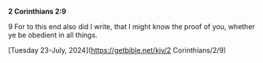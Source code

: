 **2 Corinthians 2:9**

9 For to this end also did I write, that I might know the proof of you, whether ye be obedient in all things.

[Tuesday 23-July, 2024](https://getbible.net/kjv/2 Corinthians/2/9)
